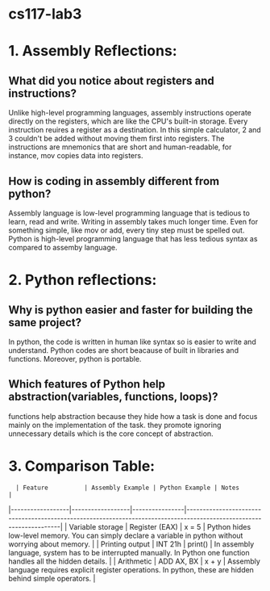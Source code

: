 # cs117-lab3

# 1. Assembly Reflections:
## What did you notice about registers and instructions?
Unlike high-level programming languages, assembly instructions operate directly on the registers, which are like the CPU's built-in storage. Every instruction reuires a register as a destination. 
In this simple calculator, 2 and 3 couldn't be added without moving them first into registers.
The instructions are mnemonics that are short and human-readable, for instance, mov copies data into registers.

## How is coding in assembly different from python?
Assembly language is low-level programming language that is tedious to learn, read and write. Writing in assembly takes much longer time. Even for something simple, like mov or add, every tiny step must be spelled out. Python is high-level programming language that has less tedious syntax as compared to assemby language.

# 2. Python reflections:
## Why is python easier and faster for building the same project?
In python, the code is written in human like syntax so is easier to write and understand. Python codes are short beacause of built in libraries and functions. Moreover, python is portable.

## Which features of Python help abstraction(variables, functions, loops)?
functions help abstraction because they hide how a task is done and focus mainly on the implementation of the task. they promote ignoring unnecessary details which is the core concept of abstraction.

# 3. Comparison Table:
      | Feature          | Assembly Example | Python Example | Notes                                                                                                               |
|------------------|------------------|----------------|---------------------------------------------------------------------------------------------------------------------|
| Variable storage | Register (EAX)   | x = 5          | Python hides low-level memory. You can simply declare a variable in python without worrying about memory.           |
| Printing output  | INT 21h          | print()        | In assembly language, system has to be interrupted manually. In Python one function handles all the hidden details. |
| Arithmetic       | ADD AX, BX       | x + y          | Assembly language requires explicit register operations. In python, these are hidden behind simple operators.       |
